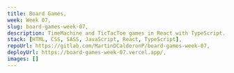 ```yaml
---
title: Board Games,
week: Week 07,
slug: board-games-week-07,
description: TimeMachine and TicTacToe games in React with TypeScript.,
stack: [HTML, CSS, SASS, JavaScript, React, TypeScript],
repoUrl: https://gitlab.com/MartinDCalderonP/board-games-week-07,
deployUrl: https://board-games-week-07.vercel.app/,
images: []
---
```

